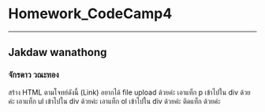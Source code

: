 # Homework_CodeCamp4 
--- 
## Jakdaw wanathong  
### จักรดาว วณะทอง  

สร้าง HTML ตามโจทย์ดังนี้ (Link)
อยากได้ file upload ด้วยค่ะ
เอาแท็ก p เข้าไปใน div ด้วยค่ะ
เอาแท็ก ul เข้าไปใน div ด้วยค่ะ
เอาแท็ก ol เข้าไปใน div ด้วยค่ะ
ติดแท็ก <!DOCTYPE html> ด้วยค่ะ
